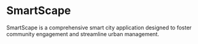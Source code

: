 # SmartScape
SmartScape is a comprehensive smart city application designed to foster community engagement and streamline urban management.
